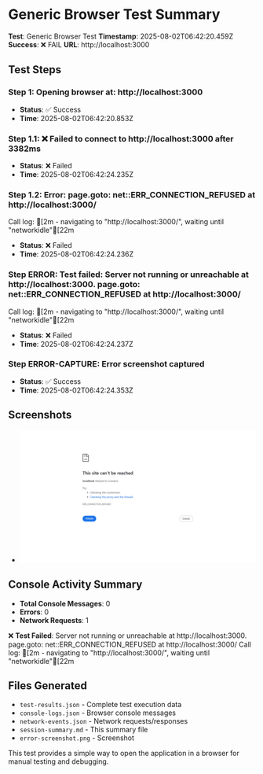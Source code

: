 # Generic Browser Test Summary

**Test**: Generic Browser Test
**Timestamp**: 2025-08-02T06:42:20.459Z
**Success**: ❌ FAIL
**URL**: http://localhost:3000


## Test Steps
### Step 1: Opening browser at: http://localhost:3000
- **Status**: ✅ Success
- **Time**: 2025-08-02T06:42:20.853Z

### Step 1.1: ❌ Failed to connect to http://localhost:3000 after 3382ms
- **Status**: ❌ Failed
- **Time**: 2025-08-02T06:42:24.235Z

### Step 1.2: Error: page.goto: net::ERR_CONNECTION_REFUSED at http://localhost:3000/
Call log:
[2m  - navigating to "http://localhost:3000/", waiting until "networkidle"[22m

- **Status**: ❌ Failed
- **Time**: 2025-08-02T06:42:24.236Z

### Step ERROR: Test failed: Server not running or unreachable at http://localhost:3000. page.goto: net::ERR_CONNECTION_REFUSED at http://localhost:3000/
Call log:
[2m  - navigating to "http://localhost:3000/", waiting until "networkidle"[22m

- **Status**: ❌ Failed
- **Time**: 2025-08-02T06:42:24.237Z

### Step ERROR-CAPTURE: Error screenshot captured
- **Status**: ✅ Success
- **Time**: 2025-08-02T06:42:24.353Z


## Screenshots
- ![error-screenshot.png](./error-screenshot.png)

## Console Activity Summary
- **Total Console Messages**: 0
- **Errors**: 0
- **Network Requests**: 1

❌ **Test Failed**: Server not running or unreachable at http://localhost:3000. page.goto: net::ERR_CONNECTION_REFUSED at http://localhost:3000/
Call log:
[2m  - navigating to "http://localhost:3000/", waiting until "networkidle"[22m


## Files Generated
- `test-results.json` - Complete test execution data
- `console-logs.json` - Browser console messages
- `network-events.json` - Network requests/responses
- `session-summary.md` - This summary file
- `error-screenshot.png` - Screenshot

This test provides a simple way to open the application in a browser for manual testing and debugging.
